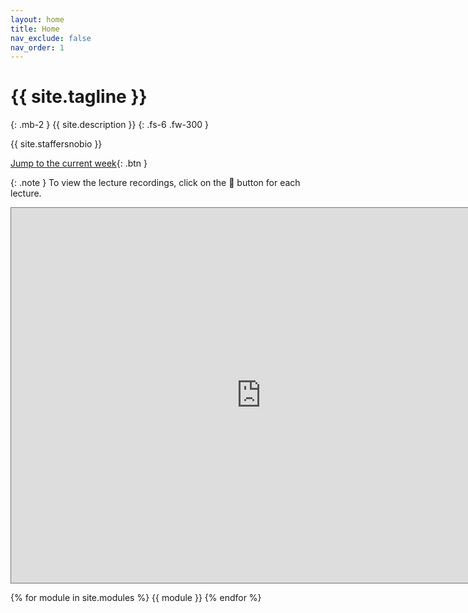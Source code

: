```yaml
---
layout: home
title: Home
nav_exclude: false
nav_order: 1
---
```


# {{ site.tagline }}
{: .mb-2 }
{{ site.description }}
{: .fs-6 .fw-300 }

<!-- for the old icon: >
 <!-- <img src='favicon.ico' style='vertical-align: text-top' width=37> -->

{{ site.staffersnobio }}

[Jump to the current week](#week-1-probability-basics){: .btn }
<!-- [Recordings](https://podcast.ucsd.edu/){: .btn .btn-blue } -->



<!-- {: .warning }
**This site is under construction and everything is subject to change!** -->

{: .note }
To view the lecture recordings, click on the 🎥 button for each lecture.


<iframe src="https://calendar.google.com/calendar/embed?height=600&wkst=1&bgcolor=%23ffffff&ctz=America%2FLos_Angeles&mode=WEEK&src=Y18wNGM0Zjk4MGU3NTNhNjA4MWJjOWYxMjAzYjhkMmQ2N2MyOTVjZjk3ZTIwYWQwNzU1ZGQ3ZTZjNjUwOWZmNTUzQGdyb3VwLmNhbGVuZGFyLmdvb2dsZS5jb20&color=%23E4C441" style="border:solid 1px #777" width="800" height="600" frameborder="0" scrolling="no"></iframe>

{% for module in site.modules %}
{{ module }}
{% endfor %}
